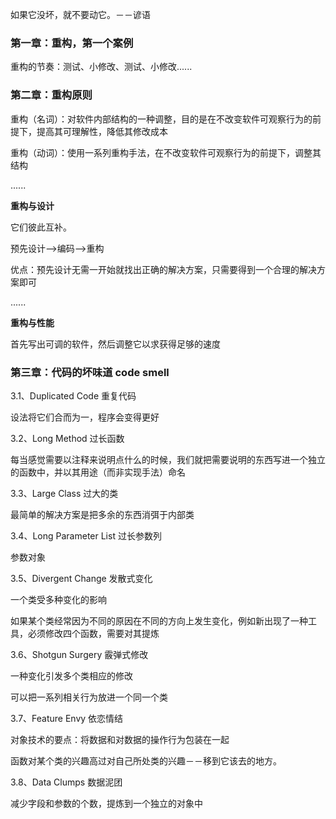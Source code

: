 如果它没坏，就不要动它。－－谚语

### 第一章：重构，第一个案例

重构的节奏：测试、小修改、测试、小修改......

### 第二章：重构原则

重构（名词）：对软件内部结构的一种调整，目的是在不改变软件可观察行为的前提下，提高其可理解性，降低其修改成本

重构（动词）：使用一系列重构手法，在不改变软件可观察行为的前提下，调整其结构

......

**重构与设计**

它们彼此互补。

预先设计--&gt;编码--&gt;重构

优点：预先设计无需一开始就找出正确的解决方案，只需要得到一个合理的解决方案即可

......

**重构与性能**

首先写出可调的软件，然后调整它以求获得足够的速度

### 第三章：代码的坏味道 code smell

3.1、Duplicated Code 重复代码

设法将它们合而为一，程序会变得更好

3.2、Long Method 过长函数

每当感觉需要以注释来说明点什么的时候，我们就把需要说明的东西写进一个独立的函数中，并以其用途（而非实现手法）命名

3.3、Large Class 过大的类

最简单的解决方案是把多余的东西消弭于内部类

3.4、Long Parameter List 过长参数列

参数对象

3.5、Divergent Change 发散式变化

一个类受多种变化的影响

如果某个类经常因为不同的原因在不同的方向上发生变化，例如新出现了一种工具，必须修改四个函数，需要对其提炼

3.6、Shotgun Surgery 霰弹式修改

一种变化引发多个类相应的修改

可以把一系列相关行为放进一个同一个类

3.7、Feature Envy 依恋情结

对象技术的要点：将数据和对数据的操作行为包装在一起

函数对某个类的兴趣高过对自己所处类的兴趣－－移到它该去的地方。

3.8、Data Clumps 数据泥团

减少字段和参数的个数，提炼到一个独立的对象中

